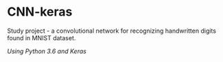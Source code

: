# CNN-keras
Study project - a convolutional network for recognizing handwritten digits found in MNIST dataset.

*Using Python 3.6 and Keras*
